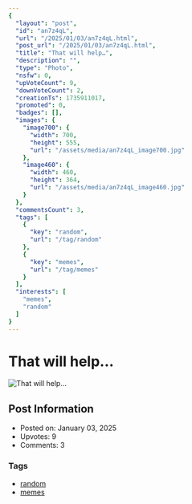 ```yaml
---
{
  "layout": "post",
  "id": "an7z4qL",
  "url": "/2025/01/03/an7z4qL.html",
  "post_url": "/2025/01/03/an7z4qL.html",
  "title": "That will help…",
  "description": "",
  "type": "Photo",
  "nsfw": 0,
  "upVoteCount": 9,
  "downVoteCount": 2,
  "creationTs": 1735911017,
  "promoted": 0,
  "badges": [],
  "images": {
    "image700": {
      "width": 700,
      "height": 555,
      "url": "/assets/media/an7z4qL_image700.jpg"
    },
    "image460": {
      "width": 460,
      "height": 364,
      "url": "/assets/media/an7z4qL_image460.jpg"
    }
  },
  "commentsCount": 3,
  "tags": [
    {
      "key": "random",
      "url": "/tag/random"
    },
    {
      "key": "memes",
      "url": "/tag/memes"
    }
  ],
  "interests": [
    "memes",
    "random"
  ]
}
---
```


# That will help…

![That will help…](/assets/media/an7z4qL_image700.jpg)

## Post Information

- Posted on: January 03, 2025
- Upvotes: 9
- Comments: 3

### Tags

- [random](/tag/random)
- [memes](/tag/memes)
